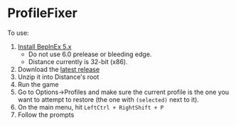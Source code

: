 # ProfileFixer

To use:

1. [Install BepInEx 5.x](https://docs.bepinex.dev/articles/user_guide/installation/index.html)
    * Do not use 6.0 prelease or bleeding edge.
	* Distance currently is 32-bit (x86).
2. Download the [latest release](https://github.com/Californ1a/ProfileFixer/releases/latest)
3. Unzip it into Distance's root
4. Run the game
5. Go to Options->Profiles and make sure the current profile is the one you want to attempt to restore (the one with `(selected)` next to it).
6. On the main menu, hit `LeftCtrl + RightShift + P`
7. Follow the prompts